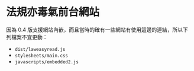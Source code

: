 # 法規亦毒氣前台網站

因為 0.4 版支援網站內嵌，而且當時的確有一些網站有使用這邊的連結，所以下列檔案不宜更動：
* `dist/laweasyread.js`
* `stylesheets/main.css`
* `javascripts/embedded2.js`
